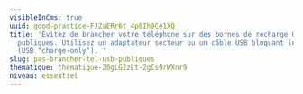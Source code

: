 ```yaml
---
visibleInCms: true
uuid: good-practice-FJZaERr6t_4p8Ih9Ce1XQ
title: 'Évitez de brancher votre téléphone sur des bornes de recharge USB
  publiques. Utilisez un adaptateur secteur ou un câble USB bloquant les données
  (USB "charge-only"). '
slug: pas-brancher-tel-usb-publiques
thematique: thematique-20gLG2zLt-2gCs9rWXnr9
niveau: essentiel
---
```

